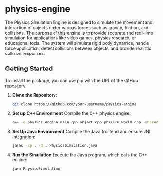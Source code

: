 # physics-engine
The Physics Simulation Engine is designed to simulate the movement and interaction of objects under various forces such as gravity, friction, and collisions.
The purpose of this engine is to provide accurate and real-time simulation for applications like video games, physics research, or educational tools. 
The system will simulate rigid body dynamics, handle force application, detect collisions between objects, and provide realistic collision responses. 

## Getting Started

To install the package, you can use pip with the URL of the GitHub repository.

1. **Clone the Repository:**
   ```bash
   git clone https://github.com/your-username/physics-engine
   ```
2. **Set up C++ Environment**
   Compile the C++ physics engine: 
   ```bash
   g++ -o physics_engine main.cpp object.cpp physics_world.cpp -shared -o libPhysicsEngine.so 
   ```
3. **Set Up Java Environment**
   Compile the Java frontend and ensure JNI integration:
   ```bash
   javac -cp . -d . PhysicsSimulation.java
   ```
4. **Run the Simulation**
   Execute the Java program, which calls the C++ engine:
   ```bash
   java PhysicsSimulation 
   ```
   
